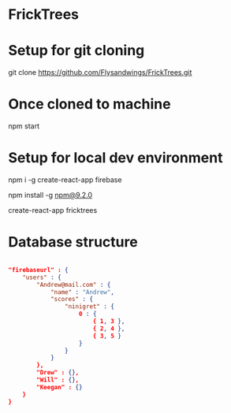 # FrickTrees

# Setup for git cloning
git clone https://github.com/Flysandwings/FrickTrees.git

# Once cloned to machine
npm start

# Setup for local dev environment
npm i -g create-react-app firebase

npm install -g npm@9.2.0

create-react-app fricktrees

# Database structure
```json

"firebaseurl" : {
	"users" : {
		"Andrew@mail.com" : {
			"name" : "Andrew",
			"scores" : {
				"ninigret" : {
					0 : { 
						{ 1, 3 },
						{ 2, 4 },
						{ 3, 5 }
					}
				}
			}
		},
		"Drew" : {},
		"Will" : {},
		"Keegan" : {}
	}
}
```
